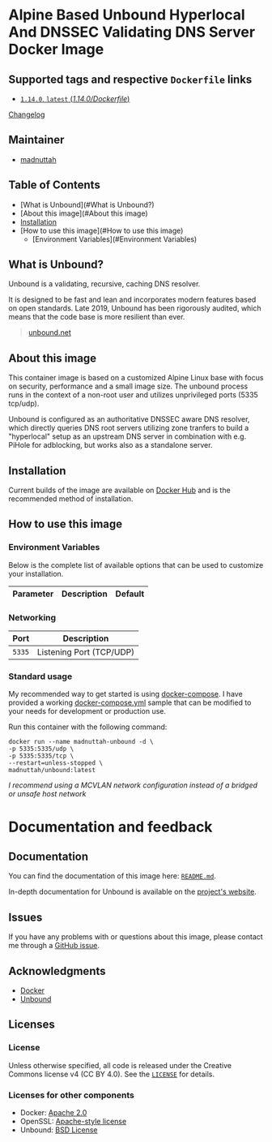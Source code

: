 # Alpine Based Unbound Hyperlocal And DNSSEC Validating DNS Server Docker Image

## Supported tags and respective `Dockerfile` links

- [`1.14.0`, `latest` (*1.14.0/Dockerfile*)]("https://github.com/madnuttah/unbound-docker")

[Changelog](CHANGELOG.md)

## Maintainer

- [madnuttah](https://github.com/madnuttah/)

## Table of Contents

- [What is Unbound](#What is Unbound?)
- [About this image](#About this image)
- [Installation](#Installation)
- [How to use this image](#How to use this image)
  - [Environment Variables](#Environment Variables)
   
## What is Unbound?

Unbound is a validating, recursive, caching DNS resolver. 

It is designed to be fast and lean and incorporates modern features based on open standards. 
Late 2019, Unbound has been rigorously audited, which means that the code base is more resilient than ever.

> [unbound.net](https://unbound.net/)

## About this image

This container image is based on a customized Alpine Linux base with focus on security, performance and a small image size.
The unbound process runs in the context of a non-root user and utilizes unprivileged ports (5335 tcp/udp).

Unbound is configured as an authoritative DNSSEC aware DNS resolver, which directly queries DNS root servers utilizing 
zone tranfers to build a "hyperlocal" setup as an upstream DNS server in combination with e.g. PiHole for adblocking, 
but works also as a standalone server.

## Installation

Current builds of the image are available on [Docker Hub](https://hub.docker.com/r/madnuttah/unbound) and is the recommended method of installation.

## How to use this image

### Environment Variables

Below is the complete list of available options that can be used to customize your installation.

| Parameter | Description    | Default |
| --------- | -------------- | ------- |

### Networking

| Port      | Description              |
| --------- | ------------------------ |
| `5335`    | Listening Port (TCP/UDP) |

### Standard usage

My recommended way to get started is using [docker-compose](https://docs.docker.com/compose/). I have provided a working [docker-compose.yml](examples/docker-compose.yml) sample that can be modified to your needs for development or production use.

Run this container with the following command:

```console
docker run --name madnuttah-unbound -d \
-p 5335:5335/udp \
-p 5335:5335/tcp \
--restart=unless-stopped \
madnuttah/unbound:latest
```

*I recommend using a MCVLAN network configuration instead of a bridged or unsafe host network*

# Documentation and feedback

## Documentation

You can find the documentation of this image here: [`README.md`](https://github.com/madnuttah/unbound/blob/master/README.md).

In-depth documentation for Unbound is available on the [project's website](https://unbound.net/).

## Issues

If you have any problems with or questions about this image, please contact me
through a [GitHub issue](https://github.com/madnuttah/unbound/issues).

## Acknowledgments

- [Docker](https://www.docker.com/)
- [Unbound](https://unbound.net/)

## Licenses

### License

Unless otherwise specified, all code is released under the Creative Commons license v4 (CC BY 4.0).
See the [`LICENSE`](https://github.com/madnuttah) for details.

### Licenses for other components

- Docker: [Apache 2.0](https://github.com/docker/docker/blob/master/LICENSE)
- OpenSSL: [Apache-style license](https://www.openssl.org/source/license.html)
- Unbound: [BSD License](https://unbound.nlnetlabs.nl/svn/trunk/LICENSE)
